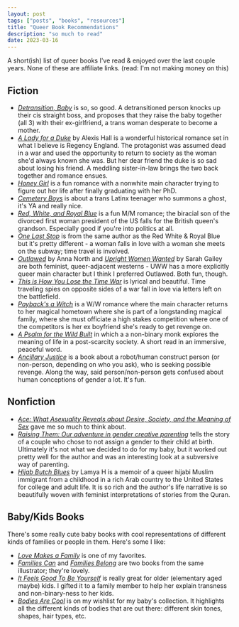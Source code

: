 ```yaml
---
layout: post
tags: ["posts", "books", "resources"]
title: "Queer Book Recommendations"
description: "so much to read"
date: 2023-03-16
---
```


A short(ish) list of queer books I've read & enjoyed over the last couple years. None of these are affiliate links. (read: I'm not making money on this)

## Fiction
- [_Detransition, Baby_](https://bookshop.org/books/detransition-baby/9780593133385) is so, so good. A detransitioned person knocks up their cis straight boss, and proposes that they raise the baby together (all 3) with their ex-girlfriend, a trans woman desperate to become a mother. 
- [_A Lady for a Duke_](https://bookshop.org/p/books/a-lady-for-a-duke/18934989) by Alexis Hall is a wonderful historical romance set in what I believe is Regency England. The protagonist was assumed dead in a war and used the opportunity to return to society as the woman she'd always known she was. But her dear friend the duke is so sad about losing his friend. A meddling sister-in-law brings the two back together and romance ensues.
- [_Honey Girl_](https://bookshop.org/books/honey-girl-9780778311027/9780778311027) is a fun romance with a nonwhite main character trying to figure out her life after finally graduating with her PhD.
- [_Cemetery Boys_](https://bookshop.org/books/cemetery-boys-9781432889265/9781250250469) is about a trans Latinx teenager who summons a ghost, it's YA and really nice. 
- [_Red, White, and Royal Blue_](https://bookshop.org/books/red-white-royal-blue/9781250316776) is a fun M/M romance; the biracial son of the divorced first woman president of the US falls for the British queen's grandson. Especially good if you're into politics at all.
- [_One Last Stop_](https://bookshop.org/books/one-last-stop/9781250244499) is from the same author as the Red White & Royal Blue but it's pretty different - a woman falls in love with a woman she meets on the subway; time travel is involved.
- [_Outlawed_](https://bookshop.org/books/outlawed-9781635575422/9781635575422) by Anna North and [_Upright Women Wanted_](https://bookshop.org/books/upright-women-wanted/9781250213587) by Sarah Gailey are both feminist, queer-adjacent westerns - UWW has a more explicitly queer main character but I think I preferred Outlawed. Both fun, though.
- [_This is How You Lose the Time War_](https://bookshop.org/books/this-is-how-you-lose-the-time-war/9781534430990) is lyrical and beautiful. Time traveling spies on opposite sides of a war fall in love via letters left on the battlefield. 
- [_Payback's a Witch_](https://bookshop.org/books/payback-s-a-witch/9780593336069) is a W/W romance where the main character returns to her magical hometown where she is part of a longstanding magical family, where she must officiate a high stakes competition where one of the competitors is her ex boyfriend she's ready to get revenge on. 
- [_A Psalm for the Wild Built_](https://bookshop.org/books/a-psalm-for-the-wild-built/9781250236210) in which a a non-binary monk explores the meaning of life in a post-scarcity society. A short read in an immersive, peaceful word.
- [_Ancillary Justice_](https://bookshop.org/p/books/ancillary-justice-ann-leckie/110863) is a book about a robot/human construct person (or non-person, depending on who you ask), who is seeking possible revenge. Along the way, said person/non-person gets confused about human conceptions of gender a lot. It's fun.

## Nonfiction
- [_Ace: What Asexuality Reveals about Desire, Society, and the Meaning of Sex_](https://bookshop.org/books/ace-what-asexuality-reveals-about-desire-society-and-the-meaning-of-sex-9781662036811/9780807013793) gave me so much to think about. 
- [_Raising Them: Our adventure in gender creative parenting_](https://bookshop.org/books/raising-them-our-adventure-in-gender-creative-parenting/9781542003674) tells the story of a couple who chose to not assign a gender to their child at birth. Ultimately it's not what we decided to do for my baby, but it worked out pretty well for the author and was an interesting look at a subversive way of parenting. 
- [_Hijab Butch Blues_](https://bookshop.org/p/books/hijab-butch-blues-a-memoir-lamya-h/18490165) by Lamya H is a memoir of a queer hijabi Muslim immigrant from a childhood in a rich Arab country to the United States for college and adult life. It is so rich and the author's life narrative is so beautifully woven with feminist interpretations of stories from the Quran.

## Baby/Kids Books

There's some really cute baby books with cool representations of different kinds of families or people in them. Here's some I like: 

- [_Love Makes a Family_](https://bookshop.org/books/love-makes-a-family-9780525554226/9780525554226) is one of my favorites.
- [_Families Can_](https://bookshop.org/books/families-can/9780593223659) and [_Families Belong_](https://bookshop.org/books/families-belong/9780593222768) are two books from the same illustrator; they're lovely.
- [_It Feels Good To Be Yourself_](https://bookshop.org/books/it-feels-good-to-be-yourself-a-book-about-gender-identity/9781250302953) is really great for older (elementary aged maybe) kids. I gifted it to a family member to help her explain transness and non-binary-ness to her kids. 
- [_Bodies Are Cool_](https://bookshop.org/books/bodies-are-cool/9780593112625) is on my wishlist for my baby's collection. It highlights all the different kinds of bodies that are out there: different skin tones, shapes, hair types, etc. 


